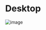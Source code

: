 # Desktop
![image](https://github.com/Agricultural-Automation-System/Desktop/assets/112937503/71b77dbe-1065-44c4-82c6-b328ea392a23)

